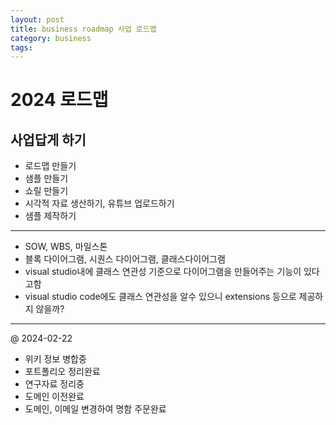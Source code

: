 ```yaml
---
layout: post
title: business roadmap 사업 로드맵
category: business
tags: 
---
```


# 2024 로드맵
## 사업답게 하기
* 로드맵 만들기
* 샘플 만들기
* 쇼릴 만들기
* 시각적 자료 생산하기, 유튜브 업로드하기
* 샘플 제작하기

---

* SOW, WBS, 마일스톤
* 블록 다이어그램, 시퀀스 다이어그램, 클래스다이어그램
* visual studio내에 클래스 연관성 기준으로 다이어그램을 만들어주는 기능이 있다고함
* visual studio code에도 클래스 연관성을 알수 있으니 extensions 등으로 제공하지 않을까?

---

@ 2024-02-22

* 위키 정보 병합중
* 포트폴리오 정리완료
* 연구자료 정리중
* 도메인 이전완료
* 도메인, 이메일 변경하여 명함 주문완료